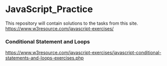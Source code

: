 # JavaScript_Practice

This repository will contain solutions to the tasks from this site.
https://www.w3resource.com/javascript-exercises/


### Conditional Statement and Loops

https://www.w3resource.com/javascript-exercises/javascript-conditional-statements-and-loops-exercises.php